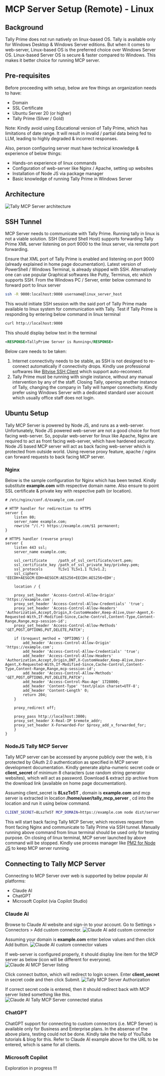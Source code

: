 # MCP Server Setup (Remote) - Linux

## Background
Tally Prime does not run natively on linux-based OS. Tally is available only for Windows Desktop &amp; Windows Server editions. But when it comes to web-server, Linux-based OS is the preferred choice over Windows Server OS. Linux-based Server OS is secure &amp; faster compared to Windows. This makes it better choice for running MCP server.

## Pre-requisites
Before proceeding with setup, below are few things an organization needs to have:
* Domain
* SSL Certificate
* Ubuntu Server 20 (or higher)
* Tally Prime (Silver / Gold)

Note: Kindly avoid using Educational version of Tally Prime, which has limitations of date range. It will result in invalid / partial data being fed to LLM, leading to highly degraded &amp; incorrect responses.

Also, person configuring server must have technical knowledge &amp; experience of below things:
* Hands-on experience of linux commands
* Configuration of web-server like Nginx / Apache, setting up websites
* Installation of Node JS via package manager
* Basic knowledge of running Tally Prime in Windows Server

## Architecture
![Tally MCP Server architecture](https://excelkida.com/image/github/tally-mcp-server-diagram-linux.png)

## SSH Tunnel
MCP Server needs to communicate with Tally Prime. Running tally in linux is not a viable solution. SSH (Secured Shell Host) supports forwarding Tally Prime XML server listening on port 9000 to the linux server, via remote port forwarding.

Ensure that XML port of Tally Prime is enabled and listening on port 9000 (already explained in home page documentation). Latest version of PowerShell / Windows Terminal, is already shipped with SSH. Alternatively one can use popular Graphical softwares like Putty, Terminus, etc which supports SSH. From the Windows PC / Server, enter below command to forward port to linux server

```bash
ssh -R 9000:localhost:9000 username@linux_server_host
```

This would initiate SSH session with the said port of Tally Prime made available to linux system for communication with Tally. Test if Tally Prime is responding by entering below command in linux terminal

```bash
curl http://localhost:9000
```

This should display below text in the terminal

```xml
<RESPONSE>TallyPrime Server is Running</RESPONSE>
```

Below care needs to be taken:
1. Internet connectivity needs to be stable, as SSH is not designed to re-connect automatically if connectivity drops. Kindly use professional softwares like [Bitvise SSH Client](https://bitvise.com/ssh-client) which support auto-reconnect.
1. Tally Prime must be running with single instance, without any manual intervention by any of the staff. Closing Tally, opening another instance of Tally, changing the company in Tally will hamper connectivity. Kindly prefer using Windows Server with a dedicated standard user account which usually office staff does not login.

## Ubuntu Setup
Tally MCP Server is powered by Node JS, and runs as a web-server. Unfortunately, Node JS powered web-server are not a good choice for front facing web-server. So, popular web-server for linux like Apache, Nginx are required to act as front facing web-server, which have hardened security. Node JS based MCP server will act as back facing web-server which is protected from outside world. Using reverse proxy feature, apache / nginx can forward requests to back facing MCP server.

### Nginx
Below is the sample configuration for Nginx which has been tested. Kindly substitute **example.com** with respective domain name. Also ensure to point SSL certificate &amp; private key with respective path (or location).

```
# /etc/nginx/conf.d/example_com.conf

# HTTP handler for redirection to HTTPS
server {
    listen 80;
    server_name example.com;
    rewrite ^/(.*) https://example.com/$1 permanent;
}

# HTTPS handler (reverse proxy)
server {
    listen 443 ssl;
    server_name example.com;

    ssl_certificate     /path_of_ssl_certificate/cert.pem;
    ssl_certificate_key /path_of_ssl_private_key/privkey.pem;
    ssl_protocols       TLSv1 TLSv1.1 TLSv1.2;
    ssl_ciphers         'EECDH+AESGCM:EDH+AESGCM:AES256+EECDH:AES256+EDH';

    location / {

    proxy_set_header 'Access-Control-Allow-Origin' 'https://example.com';
    proxy_set_header 'Access-Control-Allow-Credentials' 'true';
    proxy_set_header 'Access-Control-Allow-Headers' 'Authorization,Accept,Origin,X-CustomHeader,Keep-Alive,User-Agent,X-Requested-With,If-Modified-Since,Cache-Control,Content-Type,Content-Range,Range,mcp-session-id';
    proxy_set_header 'Access-Control-Allow-Methods' 'GET,POST,OPTIONS,PUT,DELETE,PATCH';

    if ($request_method = 'OPTIONS') {
        add_header 'Access-Control-Allow-Origin' 'https://example.com';
        add_header 'Access-Control-Allow-Credentials' 'true';
        add_header 'Access-Control-Allow-Headers' 'Authorization,Accept,Origin,DNT,X-CustomHeader,Keep-Alive,User-Agent,X-Requested-With,If-Modified-Since,Cache-Control,Content-Type,Content-Range,Range,mcp-session-id';
        add_header 'Access-Control-Allow-Methods' 'GET,POST,OPTIONS,PUT,DELETE,PATCH';
        add_header 'Access-Control-Max-Age' 1728000;
        add_header 'Content-Type' 'text/plain charset=UTF-8';
        add_header 'Content-Length' 0;
        return 204;
    }

    proxy_redirect off;

    proxy_pass http://localhost:3000;
    proxy_set_header X-Real-IP $remote_addr;
    proxy_set_header X-Forwarded-For $proxy_add_x_forwarded_for;
    }
}
```

### NodeJS Tally MCP Server
Tally MCP server can be accessed by anyone publicly over the web, it is protected by OAuth 2.0 authentication as specified in MCP server development documentation. Kindly generate alpha-numeric secret code or **client_secret** of minimum 8 characters (use random string generator websites), which will act as password. Download &amp; extract zip archive from the download link (available on home page documentation).

Assuming client_secret is **8LszTe5T** , domain is **example.com** and mcp server is extracted in location **/home/user/tally_mcp_server** , cd into the location and run it using below command.

```bash
CLIENT_SECRET=8LszTe5T MCP_DOMAIN=https://example.com node dist/server.mjs
```

This will start back facing Tally MCP Server, which receives request from front facing Nginx and communicate to Tally Prime via SSH tunnel. Manually running above command from linux terminal should be used only for testing purpose. On closing of linux terminal, MCP server launched by above command will be stopped. Kindly use process manager like [PM2 for Node JS](https://pm2.keymetrics.io/) to keep MCP server running.

## Connecting to Tally MCP Server
Connecting to MCP Server over web is supported by below popular AI platforms:
* Claude AI
* ChatGPT
* Microsoft Copilot (via Copilot Studio)

### Claude AI
Browse to Claude AI website and sign-in to your account. Go to Settings &gt; Connectors &gt; Add custom connector.
![Claude AI add custom connector](https://excelkida.com/image/github/claude-ai-add-custom-connector-setting.png)

Assuming your domain is **example.com** enter below values and then click Add button.
![Claude AI custom connector values](https://excelkida.com/image/github/claude-ai-custom-connector-values.png)

If web-server is configured properly, it should display line item for the MCP server as below (icon will be different for everyone).
![Claude AI MCP Server listing](https://excelkida.com/image/github/claude-ai-custom-connector-listed.png)

Click connect button, which will redirect to login screen. Enter **client_secret** in secret code and then click Submit.
![Tally MCP Server Authorization](https://excelkida.com/image/github/tally-mcp-server-authorization.png)

If correct secret code is entered, then it should redirect back with MCP server listed something like this.
![Claude AI Tally MCP Server connected status](https://excelkida.com/image/github/claude-ai-tally-mcp-server-connected-status.png)

### ChatGPT
ChatGPT support for connecting to custom connectors (i.e. MCP Server) is available only for Business and Enterprise plans. In the absense of the above plans, testing could not be done. Kindly take the help of YouTube tutorials &amp; blog for this. Refer to Claude AI example above for the URL to be entered, which is same for all clients.


### Microsoft Copilot
Exploration in progress !!!